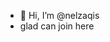 - 👋 Hi, I’m @nelzaqis
- glad can join here

<!---
nelzaqis/nelzaqis is a ✨ special ✨ repository because its `README.md` (this file) appears on your GitHub profile.
You can click the Preview link to take a look at your changes.
--->
